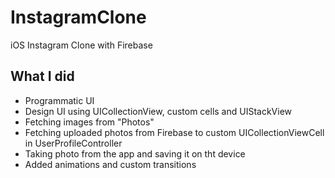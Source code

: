 # InstagramClone

iOS Instagram Clone with Firebase 

## What I did 
 * Programmatic UI
 * Design UI using UICollectionView, custom cells and UIStackView
 * Fetching images from "Photos"
 * Fetching uploaded photos from Firebase to custom UICollectionViewCell in UserProfileController
 * Taking photo from the app and saving it on tht device
 * Added animations and custom transitions
